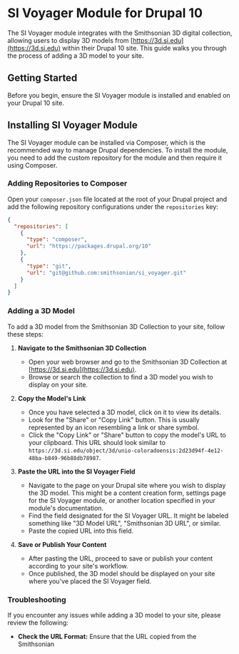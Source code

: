 # SI Voyager Module for Drupal 10

The SI Voyager module integrates with the Smithsonian 3D digital collection, allowing users to display 3D models from [https://3d.si.edu](https://3d.si.edu) within their Drupal 10 site. This guide walks you through the process of adding a 3D model to your site.

## Getting Started

Before you begin, ensure the SI Voyager module is installed and enabled on your Drupal 10 site.

## Installing SI Voyager Module

The SI Voyager module can be installed via Composer, which is the recommended way to manage Drupal dependencies. To install the module, you need to add the custom repository for the module and then require it using Composer.

### Adding Repositories to Composer

Open your `composer.json` file located at the root of your Drupal project and add the following repository configurations under the `repositories` key:

```json
{
  "repositories": [
    {
      "type": "composer",
      "url": "https://packages.drupal.org/10"
    },
    {
      "type": "git",
      "url": "git@github.com:smithsonian/si_voyager.git"
    }
  ]
}
```

### Adding a 3D Model

To add a 3D model from the Smithsonian 3D Collection to your site, follow these steps:

1. **Navigate to the Smithsonian 3D Collection**
    - Open your web browser and go to the Smithsonian 3D Collection at [https://3d.si.edu](https://3d.si.edu).
    - Browse or search the collection to find a 3D model you wish to display on your site.

2. **Copy the Model's Link**
    - Once you have selected a 3D model, click on it to view its details.
    - Look for the "Share" or "Copy Link" button. This is usually represented by an icon resembling a link or share symbol.
    - Click the "Copy Link" or "Share" button to copy the model's URL to your clipboard. This URL should look similar to `https://3d.si.edu/object/3d/unio-coloradoensis:2d23d94f-4e12-48ba-b849-96b88db78987`.

3. **Paste the URL into the SI Voyager Field**
    - Navigate to the page on your Drupal site where you wish to display the 3D model. This might be a content creation form, settings page for the SI Voyager module, or another location specified in your module's documentation.
    - Find the field designated for the SI Voyager URL. It might be labeled something like "3D Model URL", "Smithsonian 3D URL", or similar.
    - Paste the copied URL into this field.

4. **Save or Publish Your Content**
    - After pasting the URL, proceed to save or publish your content according to your site's workflow.
    - Once published, the 3D model should be displayed on your site where you've placed the SI Voyager field.

### Troubleshooting

If you encounter any issues while adding a 3D model to your site, please review the following:

- **Check the URL Format:** Ensure that the URL copied from the Smithsonian
